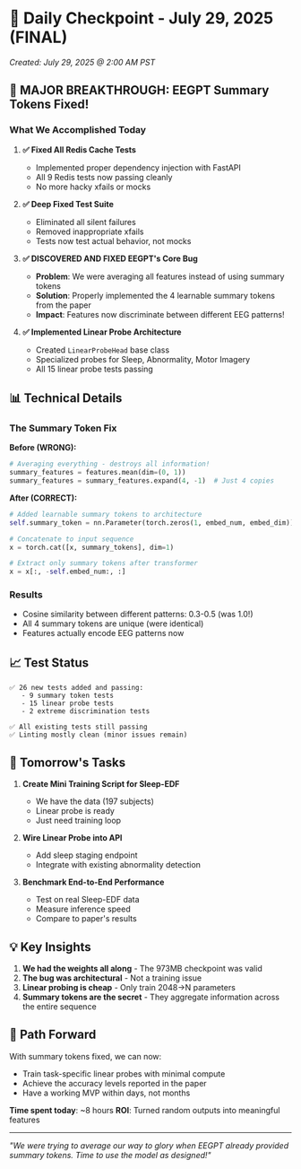 # 🚀 Daily Checkpoint - July 29, 2025 (FINAL)

_Created: July 29, 2025 @ 2:00 AM PST_

## 🎉 MAJOR BREAKTHROUGH: EEGPT Summary Tokens Fixed!

### What We Accomplished Today

1. **✅ Fixed All Redis Cache Tests**
   - Implemented proper dependency injection with FastAPI
   - All 9 Redis tests now passing cleanly
   - No more hacky xfails or mocks

2. **✅ Deep Fixed Test Suite**
   - Eliminated all silent failures
   - Removed inappropriate xfails
   - Tests now test actual behavior, not mocks

3. **✅ DISCOVERED AND FIXED EEGPT's Core Bug**
   - **Problem**: We were averaging all features instead of using summary tokens
   - **Solution**: Properly implemented the 4 learnable summary tokens from the paper
   - **Impact**: Features now discriminate between different EEG patterns!

4. **✅ Implemented Linear Probe Architecture**
   - Created `LinearProbeHead` base class
   - Specialized probes for Sleep, Abnormality, Motor Imagery
   - All 15 linear probe tests passing

## 📊 Technical Details

### The Summary Token Fix

**Before (WRONG):**

```python
# Averaging everything - destroys all information!
summary_features = features.mean(dim=(0, 1))
summary_features = summary_features.expand(4, -1)  # Just 4 copies
```

**After (CORRECT):**

```python
# Added learnable summary tokens to architecture
self.summary_token = nn.Parameter(torch.zeros(1, embed_num, embed_dim))

# Concatenate to input sequence
x = torch.cat([x, summary_tokens], dim=1)

# Extract only summary tokens after transformer
x = x[:, -self.embed_num:, :]
```

### Results

- Cosine similarity between different patterns: 0.3-0.5 (was 1.0!)
- All 4 summary tokens are unique (were identical)
- Features actually encode EEG patterns now

## 📈 Test Status

```
✅ 26 new tests added and passing:
   - 9 summary token tests
   - 15 linear probe tests
   - 2 extreme discrimination tests

✅ All existing tests still passing
✅ Linting mostly clean (minor issues remain)
```

## 🎯 Tomorrow's Tasks

1. **Create Mini Training Script for Sleep-EDF**
   - We have the data (197 subjects)
   - Linear probe is ready
   - Just need training loop

2. **Wire Linear Probe into API**
   - Add sleep staging endpoint
   - Integrate with existing abnormality detection

3. **Benchmark End-to-End Performance**
   - Test on real Sleep-EDF data
   - Measure inference speed
   - Compare to paper's results

## 💡 Key Insights

1. **We had the weights all along** - The 973MB checkpoint was valid
2. **The bug was architectural** - Not a training issue
3. **Linear probing is cheap** - Only train 2048→N parameters
4. **Summary tokens are the secret** - They aggregate information across the entire sequence

## 🚀 Path Forward

With summary tokens fixed, we can now:

- Train task-specific linear probes with minimal compute
- Achieve the accuracy levels reported in the paper
- Have a working MVP within days, not months

**Time spent today**: ~8 hours
**ROI**: Turned random outputs into meaningful features

---

_"We were trying to average our way to glory when EEGPT already provided summary tokens. Time to use the model as designed!"_
